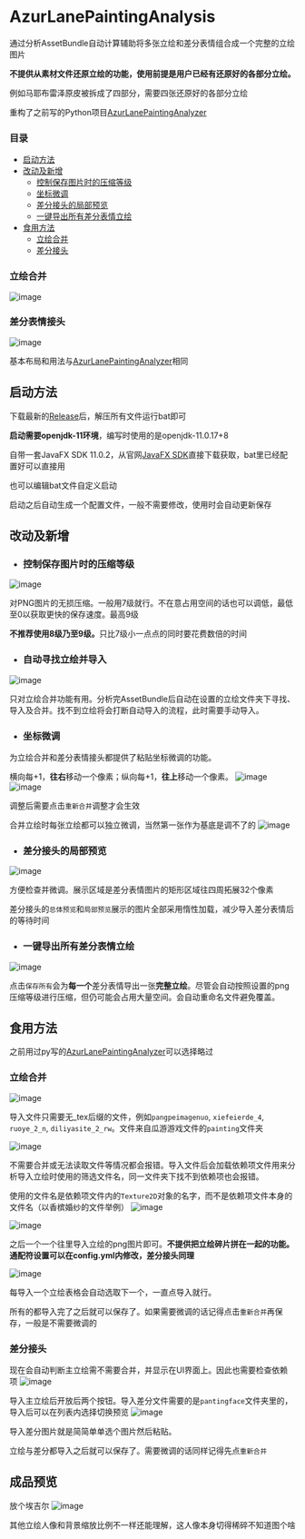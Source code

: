 # AzurLanePaintingAnalysis
通过分析AssetBundle自动计算辅助将多张立绘和差分表情组合成一个完整的立绘图片

**不提供从素材文件还原立绘的功能，使用前提是用户已经有还原好的各部分立绘。**

例如马耶布雷泽原皮被拆成了四部分，需要四张还原好的各部分立绘


重构了之前写的Python项目[AzurLanePaintingAnalyzer](https://github.com/Deficuet/AzurLanePaintingAnalyzer)

### 目录

- [启动方法](#启动方法)
- [改动及新增](#改动及新增)
  - [控制保存图片时的压缩等级](#控制保存图片时的压缩等级)
  - [坐标微调](#坐标微调)
  - [差分接头的局部预览](#差分接头的局部预览)
  - [一键导出所有差分表情立绘](#一键导出所有差分表情立绘)
- [食用方法](#食用方法)
  - [立绘合并](#立绘合并)
  - [差分接头](#差分接头)

### 立绘合并
![image](https://github.com/Deficuet/AzurLanePaintingAnalysis-Kt/assets/36525579/3b934f96-d8e0-411b-8523-3d33c1acd836)

### 差分表情接头
![image](https://github.com/Deficuet/AzurLanePaintingAnalysis-Kt/assets/36525579/bfd3410d-7198-457f-b728-f1d8cf33254c)

基本布局和用法与[AzurLanePaintingAnalyzer](https://github.com/Deficuet/AzurLanePaintingAnalyzer)相同

## 启动方法
下载最新的[Release](https://github.com/Deficuet/AzurLanePaintingAnalysis-Kt/releases)后，解压所有文件运行bat即可

<b>启动需要openjdk-11环境</b>，编写时使用的是openjdk-11.0.17+8

自带一套JavaFX SDK 11.0.2，从官网[JavaFX SDK](https://gluonhq.com/products/javafx/)直接下载获取，bat里已经配置好可以直接用

也可以编辑bat文件自定义启动

启动之后自动生成一个配置文件，一般不需要修改，使用时会自动更新保存

## 改动及新增
- ### 控制保存图片时的压缩等级
![image](https://user-images.githubusercontent.com/36525579/163660015-59cb2b4c-4055-4e13-aa92-2021dc260ac1.png)

对PNG图片的无损压缩。一般用7级就行。不在意占用空间的话也可以调低，最低至0以获取更快的保存速度。最高9级

<b>不推荐使用8级乃至9级。</b>只比7级小一点点的同时要花费数倍的时间

- ### 自动寻找立绘并导入
![image](https://user-images.githubusercontent.com/36525579/209576558-75ed5654-b567-4e25-bb6e-9a4e24728063.png)

只对立绘合并功能有用。分析完AssetBundle后自动在设置的立绘文件夹下寻找、导入及合并。找不到立绘将会打断自动导入的流程，此时需要手动导入。

- ### 坐标微调
为立绘合并和差分表情接头都提供了粘贴坐标微调的功能。

横向每+1，**往右**移动一个像素；纵向每+1，**往上**移动一个像素。
![image](https://user-images.githubusercontent.com/36525579/163660673-c7406669-f57a-48c5-b6ed-52b0594b20ee.png)
![image](https://user-images.githubusercontent.com/36525579/163660720-69962908-226c-4a16-8479-2af10d8b6591.png)

调整后需要点击`重新合并`调整才会生效

合并立绘时每张立绘都可以独立微调，当然第一张作为基底是调不了的
![image](https://user-images.githubusercontent.com/36525579/163660931-806ca73e-def3-49f7-ac7b-a33a3dc812e8.png)

- ### 差分接头的局部预览
![image](https://user-images.githubusercontent.com/36525579/163661090-7a2d4588-59c8-4389-ad5e-adaa3a380f60.png)

方便检查并微调。展示区域是差分表情图片的矩形区域往四周拓展32个像素

差分接头的`总体预览`和`局部预览`展示的图片全部采用惰性加载，减少导入差分表情后的等待时间

- ### 一键导出所有差分表情立绘
![image](https://github.com/Deficuet/AzurLanePaintingAnalysis-Kt/assets/36525579/47f7637b-3891-4353-ba0c-924f98312de8)

点击`保存所有`会为**每一个**差分表情导出一张**完整立绘**。尽管会自动按照设置的png压缩等级进行压缩，但仍可能会占用大量空间。会自动重命名文件避免覆盖。

## 食用方法

之前用过py写的[AzurLanePaintingAnalyzer](https://github.com/Deficuet/AzurLanePaintingAnalyzer)可以选择略过

### 立绘合并
![image](https://user-images.githubusercontent.com/36525579/163661419-df0c3f6d-65b4-4827-b1b2-7c646615ace7.png)

导入文件只需要无_tex后缀的文件，例如`pangpeimagenuo`, `xiefeierde_4`, `ruoye_2_n`, `diliyasite_2_rw`。文件来自瓜游游戏文件的`painting`文件夹

![image](https://user-images.githubusercontent.com/36525579/163661590-0e1f4415-749e-411e-81f7-5d7475c9ae0b.png)

不需要合并或无法读取文件等情况都会报错。导入文件后会加载依赖项文件用来分析导入立绘时使用的筛选文件名，同一文件夹下找不到依赖项也会报错。

使用的文件名是依赖项文件内的`Texture2D`对象的名字，而不是依赖项文件本身的文件名（以香槟婚纱的文件举例）
![image](https://github.com/Deficuet/AzurLanePaintingAnalysis-Kt/assets/36525579/44078c2b-bf42-4d45-857a-031580e5413f)

![image](https://github.com/Deficuet/AzurLanePaintingAnalysis-Kt/assets/36525579/2e77a5d3-f7b0-4ed6-8739-d4ca1a583262)


之后一个一个往里导入立绘的png图片即可。**不提供把立绘碎片拼在一起的功能。通配符设置可以在config.yml内修改，差分接头同理**

![image](https://user-images.githubusercontent.com/36525579/163661671-dcb12c8d-0c81-4e05-bc00-954dc15997f3.png)

每导入一个立绘表格会自动选取下一个，一直点导入就行。

所有的都导入完了之后就可以保存了。如果需要微调的话记得点击`重新合并`再保存，一般是不需要微调的

### 差分接头
现在会自动判断主立绘需不需要合并，并显示在UI界面上。因此也需要检查依赖项
![image](https://user-images.githubusercontent.com/36525579/163661853-1588a80e-bf7d-4cab-bbb1-f39030d1e397.png)

导入主立绘后开放后两个按钮。导入差分文件需要的是`pantingface`文件夹里的，导入后可以在列表内选择切换预览
![image](https://user-images.githubusercontent.com/36525579/163662005-23338c17-161b-45ad-8b0a-e70385dc4ef4.png)

导入差分图片就是简简单单选个图片然后粘贴。

立绘与差分都导入之后就可以保存了。需要微调的话同样记得先点`重新合并`

## 成品预览
放个埃吉尔
![image](https://github.com/Deficuet/AzurLanePaintingAnalysis-Kt/assets/36525579/0983157c-8f4f-4d59-bc60-d57c63fd8cb4)

其他立绘人像和背景缩放比例不一样还能理解，这人像本身切得稀碎不知道图个啥
